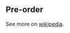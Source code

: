 ## Pre-order

See more on
[wikipedia](https://en.wikipedia.org/wiki/Tree_traversal#Pre-order_(NLR)).
